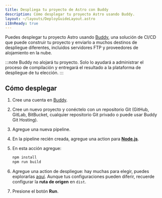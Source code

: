 ```yaml
---
title: Despliega tu proyecto de Astro con Buddy
description: Cómo desplegar tu proyecto Astro usando Buddy.
layout: ~/layouts/DeployGuideLayout.astro
i18nReady: true
---
```


Puedes desplegar tu proyecto Astro usando [Buddy](https://buddy.works/), una solución de CI/CD que puede construir tu proyecto y enviarlo a muchos destinos de despliegue diferentes, incluidos servidores FTP y proveedores de alojamiento en la nube.

:::note
Buddy no alojará tu proyecto. Solo lo ayudará a administrar el proceso de compilación y entregará el resultado a la plataforma de despliegue de tu elección.
:::

## Cómo desplegar

1. Cree una cuenta en [Buddy](https://buddy.works/sign-up).
2. Cree un nuevo proyecto y conéctelo con un repositorio Git (GitHub, GitLab, BitBucket, cualquier repositorio Git privado o puede usar Buddy Git Hosting).
3. Agregue una nueva pipeline.
4. En la pipeline recién creada, agregue una action para **[Node.js](https://buddy.works/actions/node-js)**.
5. En esta acción agregue:

   ```bash
   npm install
   npm run build
   ```

6. Agregue una action de despliegue: hay muchas para elegir, puedes explorarlas [aquí](https://buddy.works/actions). Aunque tus configuraciones pueden diferir, recuerde configurar la **ruta de origen** en `dist`.
7. Presione el botón **Run**.
